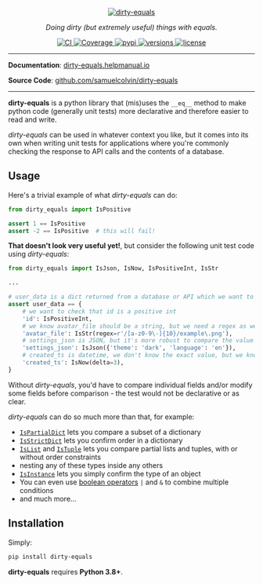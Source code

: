 <p align="center">
  <a href="https://dirty-equals.helpmanual.io">
    <img src="https://dirty-equals.helpmanual.io/latest/img/logo-text.svg" alt="dirty-equals">
  </a>
</p>
<p align="center">
  <em>Doing dirty (but extremely useful) things with equals.</em>
</p>
<p align="center">
  <a href="https://github.com/samuelcolvin/dirty-equals/actions?query=event%3Apush+branch%3Amain+workflow%3ACI">
    <img src="https://github.com/samuelcolvin/dirty-equals/workflows/CI/badge.svg?event=push" alt="CI">
  </a>
  <a href="https://codecov.io/gh/samuelcolvin/dirty-equals">
    <img src="https://codecov.io/gh/samuelcolvin/dirty-equals/branch/main/graph/badge.svg" alt="Coverage">
  </a>
  <a href="https://pypi.python.org/pypi/dirty-equals">
    <img src="https://img.shields.io/pypi/v/dirty-equals.svg" alt="pypi">
  </a>
  <a href="https://github.com/samuelcolvin/dirty-equals">
    <img src="https://img.shields.io/pypi/pyversions/dirty-equals.svg" alt="versions">
  </a>
  <a href="https://github.com/samuelcolvin/dirty-equals/blob/main/LICENSE">
    <img src="https://img.shields.io/github/license/samuelcolvin/dirty-equals.svg" alt="license">
  </a>
</p>

---

**Documentation**: [dirty-equals.helpmanual.io](https://dirty-equals.helpmanual.io)

**Source Code**: [github.com/samuelcolvin/dirty-equals](https://github.com/samuelcolvin/dirty-equals)

---

**dirty-equals** is a python library that (mis)uses the `__eq__` method to make python code (generally unit tests)
more declarative and therefore easier to read and write.

*dirty-equals* can be used in whatever context you like, but it comes into its own when writing unit tests for
applications where you're commonly checking the response to API calls and the contents of a database.

## Usage

Here's a trivial example of what *dirty-equals* can do:

```py
from dirty_equals import IsPositive

assert 1 == IsPositive
assert -2 == IsPositive  # this will fail!
```

**That doesn't look very useful yet!**, but consider the following unit test code using *dirty-equals*:

```py title="More Powerful Usage"
from dirty_equals import IsJson, IsNow, IsPositiveInt, IsStr

...

# user_data is a dict returned from a database or API which we want to test
assert user_data == {
    # we want to check that id is a positive int
    'id': IsPositiveInt,
    # we know avatar_file should be a string, but we need a regex as we don't know whole value
    'avatar_file': IsStr(regex=r'/[a-z0-9\-]{10}/example\.png'),
    # settings_json is JSON, but it's more robust to compare the value it encodes, not strings
    'settings_json': IsJson({'theme': 'dark', 'language': 'en'}),
    # created_ts is datetime, we don't know the exact value, but we know it should be close to now
    'created_ts': IsNow(delta=3),
}
```

Without *dirty-equals*, you'd have to compare individual fields and/or modify some fields before comparison -
the test would not be declarative or as clear.

*dirty-equals* can do so much more than that, for example:

* [`IsPartialDict`](https://dirty-equals.helpmanual.io/types/dict/#dirty_equals.IsPartialDict)
  lets you compare a subset of a dictionary
* [`IsStrictDict`](https://dirty-equals.helpmanual.io/types/dict/#dirty_equals.IsStrictDict)
  lets you confirm order in a dictionary
* [`IsList`](https://dirty-equals.helpmanual.io/types/sequence/#dirty_equals.IsList) and
  [`IsTuple`](https://dirty-equals.helpmanual.io/types/sequence/#dirty_equals.IsTuple)
  lets you compare partial lists and tuples, with or without order constraints
* nesting any of these types inside any others
* [`IsInstance`](https://dirty-equals.helpmanual.io/types/other/#dirty_equals.IsInstance)
  lets you simply confirm the type of an object
* You can even use [boolean operators](https://dirty-equals.helpmanual.io/usage/#boolean-logic)
  `|` and `&` to combine multiple conditions
* and much more...

## Installation

Simply:

```bash
pip install dirty-equals
```

**dirty-equals** requires **Python 3.8+**.

